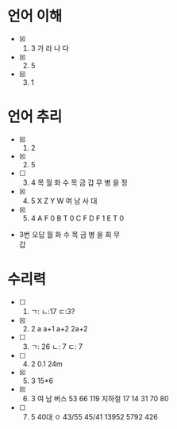 # 언어 이해
- [x] 01. 3 가 라 나 다
- [x] 02. 5
- [x] 03. 1

# 언어 추리
- [x] 01. 2
- [x] 02. 5
- [ ] 03. 4 목
월 화 수 목 금
갑      무  병 을
         정
- [x] 04. 5
X Z Y W
    여 남
    사 대
- [x] 05. 4 
A F 0
B T 0
C F
D F 1
E T 0

- 3번 오답 
월 화 수 목 금
  병 을 회 무   
          갑

# 수리력
- [ ] 01. ㄱ: ㄴ:17 ㄷ:3?
- [x] 02. 2 a a+1 a+2  2a+2
- [ ] 03. ㄱ: 26 ㄴ: 7 ㄷ: 7
- [ ] 04. 2 0.1 24m
- [x] 05. 3 15*6
- [x] 06. 3
    여 남
버스 53 66 119
지하철 17    14      31
    70  80
- [ ] 07. 5
40대 ㅇ
43/55 45/41
13952 5792 426